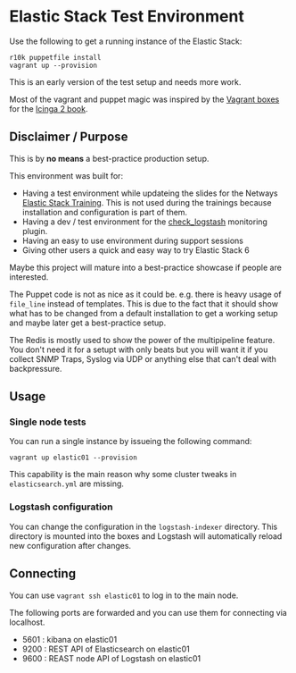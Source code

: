 # Elastic Stack Test Environment #

Use the following to get a running instance of the Elastic Stack:

    r10k puppetfile install
    vagrant up --provision

This is an early version of the test setup and needs more work. 

Most of the vagrant and puppet magic was inspired by the [Vagrant boxes](https://github.com/lbetz/vagrant-icinga-book) for the [Icinga 2 book](http://amzn.to/2edrU6F).

## Disclaimer / Purpose ##

This is by **no means** a best-practice production setup.

This environment was built for:

* Having a test environment while updateing the slides for the Netways [Elastic Stack Training](https://www.netways.de/produkte/elastic_stack/). This is not used during the trainings because installation and configuration is part of them.
* Having a dev / test environment for the [check_logstash](https://github.com/widhalmt/check_logstash) monitoring plugin.
* Having an easy to use environment during support sessions
* Giving other users a quick and easy way to try Elastic Stack 6

Maybe this project will mature into a best-practice showcase if people are interested.

The Puppet code is not as nice as it could be. e.g. there is heavy usage of `file_line` instead of templates. This is due to the fact that it should show what has to be changed from a default installation to get a working setup and maybe later get a best-practice setup.

The Redis is mostly used to show the power of the multipipeline feature. You don't need it for a setupt with only beats but you will want it if you collect SNMP Traps, Syslog via UDP or anything else that can't deal with backpressure.

## Usage ##

### Single node tests ###

You can run a single instance by issueing the following command:

    vagrant up elastic01 --provision

This capability is the main reason why some cluster tweaks in `elasticsearch.yml` are missing.

### Logstash configuration ###

You can change the configuration in the `logstash-indexer` directory. This directory is mounted into the boxes and Logstash will automatically reload new configuration after changes.

## Connecting ##

You can use `vagrant ssh elastic01` to log in to the main node.

The following ports are forwarded and you can use them for connecting via localhost.

* 5601 : kibana on elastic01
* 9200 : REST API of Elasticsearch on elastic01
* 9600 : REAST node API of Logstash on elastic01
